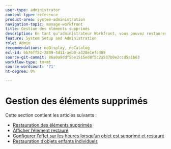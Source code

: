 ```yaml
---
user-type: administrator
content-type: reference
product-area: system-administration
navigation-topic: manage-workfront
title: Gestion des éléments supprimés
description: En tant qu’administrateur Workfront, vous pouvez restaurer des projets, tâches, problèmes, documents et modèles Workfront s’ils ont été supprimés au cours des 30 derniers jours. Lorsque vous restaurez un objet, tous ses objets et champs enfants sont également restaurés.
feature: System Setup and Administration
role: Admin
recommendations: noDisplay, noCatalog
exl-id: 6b76ff52-2809-4d11-aeb0-a328e1efc489
source-git-commit: 86a0a9ddf5be1515ed8f5c2a537b0e2ccd5a1b63
workflow-type: tm+mt
source-wordcount: '71'
ht-degree: 0%

---
```


# Gestion des éléments supprimés

Cette section contient les articles suivants :

* [Restauration des éléments supprimés](../../../administration-and-setup/manage-workfront/manage-deleted-items/restore-deleted-items.md)
* [Afficher l’élément restauré](../../../administration-and-setup/manage-workfront/manage-deleted-items/view-restored-items.md)
* [Configurer l’effet sur les heures lorsqu’un objet est supprimé et restauré](../../../administration-and-setup/manage-workfront/manage-deleted-items/configure-how-hours-affected-when-obj-deleted-restored.md)
* [Restauration d’objets enfants individuels](../../../administration-and-setup/manage-workfront/manage-deleted-items/restoring-individual-child-objects.md)
